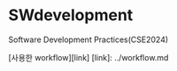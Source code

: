 # SWdevelopment
Software Development Practices(CSE2024)

[사용한 workflow][link]
[link]: ../workflow.md
